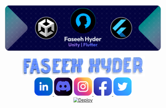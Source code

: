 <!DOCTYPE html>
<html>
<body>

![Banner](https://github.com/faseehhyder/faseehhyder/blob/main/Images/Banner.png)
  <div align="center">
    <img src="https://github.com/faseehhyder/faseehhyder/blob/main/Images/NameHeading.png" width="400">
    <br>
    <a href = "https://www.linkedin.com/in/faseehhyder/">
      <img src="https://github.com/faseehhyder/faseehhyder/blob/main/Icons/LinkedIn%20Icon%402x.png">
    </a>
    <img src="https://github.com/faseehhyder/faseehhyder/blob/main/Icons/Discord%20Icon%402x.png">
    <a href = "https://www.instagram.com/faseeh.hyder/">
      <img src="https://github.com/faseehhyder/faseehhyder/blob/main/Icons/Instagram%20Icon%402x.png">
    </a>
    <a href = "https://www.facebook.com/faseehhyder.2002/">
      <img src="https://github.com/faseehhyder/faseehhyder/blob/main/Icons/FaceBook%20Icon%402x.png">
    </a>
    <img src="https://github.com/faseehhyder/faseehhyder/blob/main/Icons/Twitter%402x.png">
    <br>
    <a href="https://heroku.com/deploy">
      <img  align="center"  src="https://www.herokucdn.com/deploy/button.svg" alt="Deploy">
    </a>
  </div>
</body>
</html>
  

